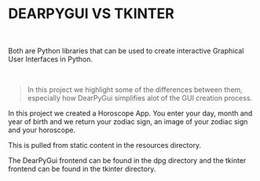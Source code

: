 # DEARPYGUI VS TKINTER


<br/>

Both are Python libraries that can be used to create interactive Graphical User Interfaces
in Python. 

<br/> 

> In this project we highlight some of the differences between them, especially how 
DearPyGui simplifies alot of the GUI creation process. 

In this project we created a Horoscope App. You enter your day, month and year of birth
and we return your zodiac sign, an image of your zodiac sign and your horoscope. 

This is pulled from static content in the resources directory.

The DearPyGui frontend can be found in the dpg directory and the tkinter frontend can be found in the
tkinter directory.